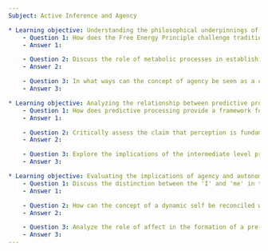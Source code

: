 ```yaml
---
Subject: Active Inference and Agency

* Learning objective: Understanding the philosophical underpinnings of the Free Energy Principle and its implications for agency and autonomy in living systems.
    - Question 1: How does the Free Energy Principle challenge traditional notions of agency, and what implications does this have for understanding purposiveness in living systems?
    - Answer 1: 

    - Question 2: Discuss the role of metabolic processes in establishing a realist account of autonomy as proposed in Kate Nave's research. How does this differ from purely mathematical interpretations?
    - Answer 2: 

    - Question 3: In what ways can the concept of agency be seen as a continuum rather than a binary state, according to the discussions surrounding active inference?
    - Answer 3: 

* Learning objective: Analyzing the relationship between predictive processing and visual phenomenology in the context of agency.
    - Question 1: How does predictive processing provide a framework for understanding visual experience in relation to action, and what are its limitations?
    - Answer 1: 

    - Question 2: Critically assess the claim that perception is fundamentally action-oriented. How does this perspective influence our understanding of visual phenomenology?
    - Answer 2: 

    - Question 3: Explore the implications of the intermediate level processing model in predictive coding theories. How does it relate to the subjective experience of agency?
    - Answer 3: 

* Learning objective: Evaluating the implications of agency and autonomy for understanding the self in living systems.
    - Question 1: Discuss the distinction between the 'I' and 'me' in the context of self-referential models of agency. How does this distinction impact our understanding of self-consciousness?
    - Answer 1: 

    - Question 2: How can the concept of a dynamic self be reconciled with the principles of active inference? What challenges arise in maintaining a coherent identity over time?
    - Answer 2: 

    - Question 3: Analyze the role of affect in the formation of a pre-reflective self-awareness. How does this contribute to our understanding of agency in living systems?
    - Answer 3: 
---
```

